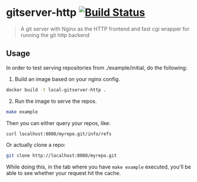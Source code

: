 # gitserver-http [![Build Status](https://travis-ci.org/cirocosta/gitserver-http.svg?branch=master)](https://travis-ci.org/cirocosta/gitserver-http)

> A git server with Nginx as the HTTP frontend and fast cgi wrapper for running the git http backend


## Usage

In order to test serving repositories from ./example/initial, do the following:
1. Build an image based on your nginx config.

```sh
docker build -t local-gitserver-http .
```

2. Run the image to serve the repos.
```sh
make example
```

Then you can either query your repos, like:
```sh
curl localhost:8080/myrepo.git/info/refs
```

Or actually clone a repo:
```sh
git clone http://localhost:8080/myrepo.git
```

While doing this, in the tab where you have `make example` executed, you'll be able to see whether your request hit the cache.

